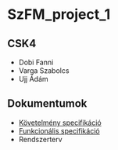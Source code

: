 # SzFM_project_1
## CSK4
- Dobi Fanni
- Varga Szabolcs
- Ujj Ádám
## Dokumentumok
- [Követelmény specifikáció](dokumentumok/kovspec.md)
- [Funkcionális specifikáció](dokumentumok/funkspec.md)
- Rendszerterv